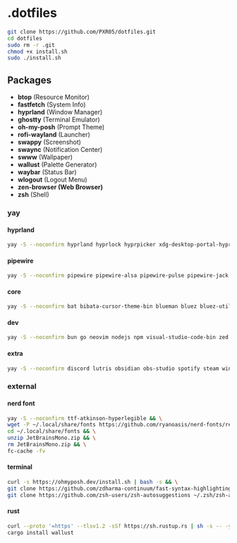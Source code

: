 # .dotfiles

```sh
git clone https://github.com/PXR05/dotfiles.git
cd dotfiles
sudo rm -r .git
chmod +x install.sh
sudo ./install.sh
```

## Packages

- **btop** (Resource Monitor)
- **fastfetch** (System Info)
- **hyprland** (Window Manager)
- **ghostty** (Terminal Emulator)
- **oh-my-posh** (Prompt Theme)
- **rofi-wayland** (Launcher)
- **swappy** (Screenshot)
- **swaync** (Notification Center)
- **swww** (Wallpaper)
- **wallust** (Palette Generator)
- **waybar** (Status Bar)
- **wlogout** (Logout Menu)
- **zen-browser (Web Browser)**
- **zsh** (Shell)

### yay

#### hyprland

```sh
yay -S --noconfirm hyprland hyprlock hyprpicker xdg-desktop-portal-hyprland xorg-xwayland qt5-wayland qt6-wayland qt5ct qt6ct libva libva-nvidia-driver-git nvidia-inst linux-headers polkit-gnome
```

#### pipewire

```sh
yay -S --noconfirm pipewire pipewire-alsa pipewire-pulse pipewire-jack pavucontrol wireplumber
```

#### core

```sh
yay -S --noconfirm bat bibata-cursor-theme-bin blueman bluez bluez-utils brightnessctl btop cliphist eza fastfetch ghostty grim jq nm-connection-editor nwg-look pamixer ripgrep rofi-wayland slurp swappy swaync swww thunar ttf-nerd-fonts-symbols vlc waybar wl-clipboard wlogout zen-browser-bin zsh
```

#### dev

```sh
yay -S --noconfirm bun go neovim nodejs npm visual-studio-code-bin zed
```

#### extra

```sh
yay -S --noconfirm discord lutris obsidian obs-studio spotify steam wine winetricks
```

### external

#### nerd font

```sh
yay -S --noconfirm ttf-atkinson-hyperlegible && \
wget -P ~/.local/share/fonts https://github.com/ryanoasis/nerd-fonts/releases/download/v3.0.2/JetBrainsMono.zip && \
cd ~/.local/share/fonts && \
unzip JetBrainsMono.zip && \
rm JetBrainsMono.zip && \
fc-cache -fv
```

#### terminal

```sh
curl -s https://ohmyposh.dev/install.sh | bash -s && \
git clone https://github.com/zdharma-continuum/fast-syntax-highlighting.git ~/.zsh/fast-syntax-highlighting && \
git clone https://github.com/zsh-users/zsh-autosuggestions ~/.zsh/zsh-autosuggestions
```

#### rust

```sh
curl --proto '=https' --tlsv1.2 -sSf https://sh.rustup.rs | sh -s -- -y && \
cargo install wallust
```
